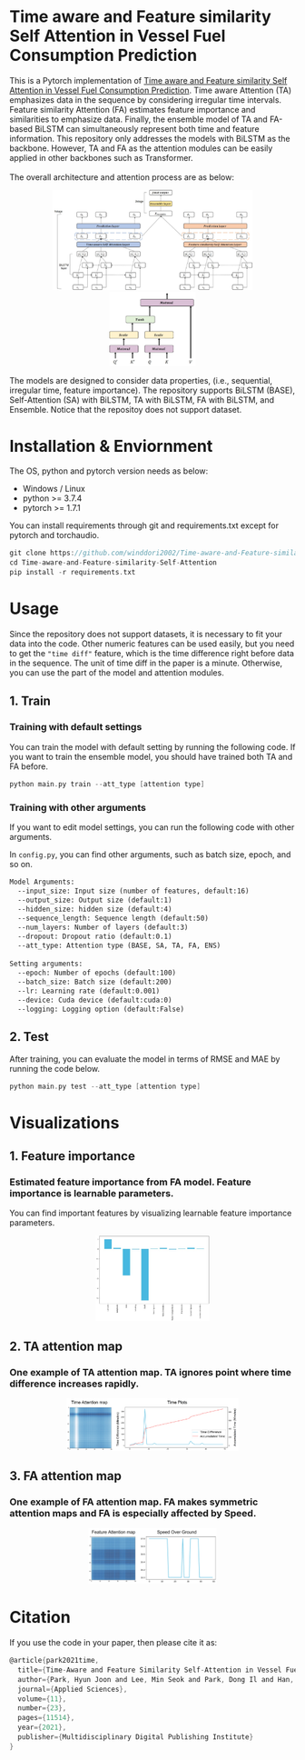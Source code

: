 # Time aware and Feature similarity Self Attention in Vessel Fuel Consumption Prediction

This is a Pytorch implementation of [Time aware and Feature similarity Self Attention in Vessel Fuel Consumption Prediction](https://www.mdpi.com/2076-3417/11/23/11514). Time aware Attention (TA) emphasizes data in the sequence by considering irregular time intervals. Feature similarity Attention (FA) estimates feature importance and similarities to emphasize data. Finally, the ensemble model of TA and FA-based BiLSTM can simultaneously represent both time and feature information. This repository only addresses the models with BiLSTM as the backbone. However, TA and FA as the attention modules can be easily applied in other backbones such as Transformer.
\
\
The overall architecture and attention process are as below:

<center><img src="./images/Model Process.jpg" width="70%" height="70%"></center>
<center><img src="./images/Attention Process.jpg" width="30%" height="30%"></center>

The models are designed to consider data properties, (i.e., sequential, irregular time, feature importance). The repository supports BiLSTM (BASE), Self-Attention (SA) with BiLSTM, TA with BiLSTM, FA with BiLSTM, and Ensemble. Notice that the repositoy does not support dataset.
 

# Installation & Enviornment

The OS, python and pytorch version needs as below:
- Windows / Linux 
- python >= 3.7.4
- pytorch >= 1.7.1

You can install requirements through git and requirements.txt except for pytorch and torchaudio.
```C
git clone https://github.com/winddori2002/Time-aware-and-Feature-similarity-Self-Attention.git
cd Time-aware-and-Feature-similarity-Self-Attention
pip install -r requirements.txt
```

# Usage

Since the repository does not support datasets, it is necessary to fit your data into the code.
Other numeric features can be used easily, but you need to get the ```"time diff"``` feature, which is the
time difference right before data in the sequence. The unit of time diff in the paper is a minute.
Otherwise, you can use the part of the model and attention modules.

## 1. Train

### Training with default settings

You can train the model with default setting by running the following code.
If you want to train the ensemble model, you should have trained both TA and FA before.

```C
python main.py train --att_type [attention type]
```

### Training with other arguments
If you want to edit model settings, you can run the following code with other arguments. 

In ```config.py```, you can find other arguments, such as batch size, epoch, and so on.

```
Model Arguments:
  --input_size: Input size (number of features, default:16)
  --output_size: Output size (default:1)
  --hidden_size: hidden size (default:4)
  --sequence_length: Sequence length (default:50)
  --num_layers: Number of layers (default:3)
  --dropout: Dropout ratio (default:0.1)
  --att_type: Attention type (BASE, SA, TA, FA, ENS)
  
Setting arguments:
  --epoch: Number of epochs (default:100)
  --batch_size: Batch size (default:200)
  --lr: Learning rate (default:0.001)
  --device: Cuda device (default:cuda:0)
  --logging: Logging option (default:False)
```

## 2. Test

After training, you can evaluate the model in terms of RMSE and MAE by running the code below.

```C
python main.py test --att_type [attention type]
```

# Visualizations

## 1. Feature importance
### Estimated feature importance from FA model. Feature importance is learnable parameters.
You can find important features by visualizing learnable feature importance parameters.

<center><img src="./images/Importance.jpg" width="40%" height="40%"></center>

## 2. TA attention map
### One example of TA attention map. TA ignores point where time difference increases rapidly.

<center><img src="./images/TA_MAP.jpg" width="60%" height="60%"></center>


## 3. FA attention map
### One example of FA attention map. FA makes symmetric attention maps and FA is especially affected by Speed.

<center><img src="./images/FA_MAP.jpg" width="45%" height="45%"></center>


# Citation

If you use the code in your paper, then please cite it as:
```C
@article{park2021time,
  title={Time-Aware and Feature Similarity Self-Attention in Vessel Fuel Consumption Prediction},
  author={Park, Hyun Joon and Lee, Min Seok and Park, Dong Il and Han, Sung Won},
  journal={Applied Sciences},
  volume={11},
  number={23},
  pages={11514},
  year={2021},
  publisher={Multidisciplinary Digital Publishing Institute}
}
```
